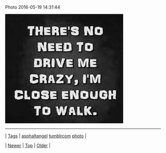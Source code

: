 <!--
title: Photo 2016-05-19 14
date: 2020-06-28T15:27:00.116Z
tags: asphaltangel, tumblrcom, photo
-->


Photo 2016-05-19 14:31:44

![](144604148169-0.jpg)

<!--BOTTOM-POST-NAVIGATION-->
---

| [Tags](tags.md) | [asphaltangel](tag-asphaltangel.md) [tumblrcom](tag-tumblrcom.md) [photo](tag-photo.md) |

| [Newer](144604136789.md) | [Top](index.md) | [Older](144604171469.md) |